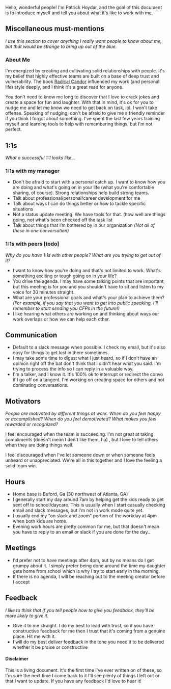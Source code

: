 Hello, wonderful people! I'm Patrick Hoydar, and the goal of this document is to introduce myself and tell you about what it's like to work with me.

## Miscellaneous must-mentions
_I use this section to cover anything I really want people to know about me, but that would be strange to bring up out of the blue._

### About Me
I'm energized by creating and cultivating solid relationships with people. It's my belief that highly effective teams are built on a base of deep trust and vulnerability. The book [Radical Candor](https://www.radicalcandor.com/the-book/) influenced my work (and personal life) style deeply, and I think it's a great read for anyone. 

You don't need to know me long to discover that I love to crack jokes and create a space for fun and laughter. With that in mind, it's ok for you to nudge me and let me know we need to get back on task, lol. I won't take offense. Speaking of nudging, don't be afraid to give me a friendly reminder if you think I forgot about something. I've spent the last few years training myself and learning tools to help with remembering things, but I'm not perfect. 

## 1:1s
_What a successful 1:1 looks like..._

### 1:1s with my manager

- Don't be afraid to start with a personal catch up. I want to know how you are doing and what's going on in your life (what you're comfortable sharing, of course). Strong relationships help build strong teams. 
- Talk about professional/personal/career development for me
- Talk about ways I can do things better or how to tackle specific situations
- Not a status update meeting. We have tools for that. (how well are things going, not what's been checked off the task list
- Talk about things that I’m bothered by in our organization
_(Not all of these in one conversation)_

### 1:1s with peers [todo]
_Why do you have 1:1s with other people? What are you trying to get out of it?_

- I want to know how you're doing and that's not limited to work. What's something exciting or tough going on in your life?  
- You drive the agenda. I may have some talking points that are important, but this meeting is for you and you shouldn't have to sit and listen to my voice for 30 minutes straight. 
- What are your professional goals and what's your plan to achieve them? _(For example, if you say that you want to get into public speaking, I’ll remember to start sending you CFPs in the future!)_
- I like hearing what others are working on and thinking about ways our work overlaps or how we can help each other. 

## Communication
- Default to a slack message when possible. I check my email, but it's also easy for things to get lost in there sometimes. 
- I may take some time to digest what I just heard, so if I don't have an opinion right off the bat don't think that I didn't hear what you said. I'm trying to process the info so I can reply in a valuable way. 
- I'm a talker, and I know it. It's 100% ok to interrupt or redirect the convo if I go off on a tangent. I'm working on creating space for others and not dominating conversations. 

## Motivators
_People are motivated by different things at work. When do you feel happy or accomplished? When do you feel demotivated? What makes you feel rewarded or recognized?_

I feel encouraged when the team is succeeding. I'm not great at taking compliments (doesn't mean I don't like them, ha) , but I love to tell others when they are doing things well. 

I feel discouraged when I've let someone down or when someone feels unheard or unappreciated. We're all in this together and I love the feeling a solid team win. 

## Hours
- Home base is Buford, Ga (30 northwest of Atlanta, GA)
- I generally start my day around 7am by helping get the kids ready to get sent off to school/daycare. This is usually when I start casually checking email and slack messages, but I'm not in work mode quite yet.
- I usually end my "on slack and zoom" portion of the workday at 4pm when both kids are home.
- Evening work hours are pretty common for me, but that doesn't mean you have to reply to an email or slack if you are done for the day..

## Meetings
- I'd prefer not to have meetings after 4pm, but by no means do I get grumpy about it. I simply prefer being done around the time my daughter gets home from school which is why I try to start early in the morning. 
- If there is no agenda, I will be reaching out to the meeting creator before I accept

## Feedback
_I like to think that if you tell people how to give you feedback, they’ll be more likely to give it._

- Give it to me straight. I do my best to lead with trust, so if you have constructive feedback for me then I  trust that it's coming from a genuine place. Hit me with it. 
- I will do my best deliver feedback in the tone you need it to be delivered whether it be praise or constructive

#### Disclaimer
This is a living document. It's the first time I've ever written on of these, so I'm sure the next time I come back to it I'll see plenty of things I left out or that I want to update. If you have any feedback I'd love to hear it!
